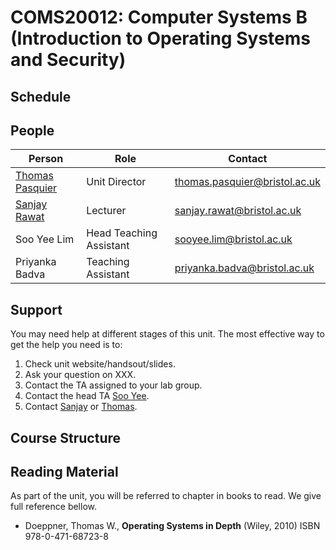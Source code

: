 # COMS20012: Computer Systems B (Introduction to Operating Systems and Security)

## Schedule

## People

| Person          | Role               | Contact                                                               |
|-----------------|--------------------|-----------------------------------------------------------------------|
| [Thomas Pasquier](https://tfjmp.org/) | Unit Director           | [thomas.pasquier@bristol.ac.uk](mailto:thomas.pasquier@bristol.ac.uk) |
| [Sanjay Rawat](https://research-information.bris.ac.uk/en/persons/sanjay-rawat)    | Lecturer      | [sanjay.rawat@bristol.ac.uk](mailto:sanjay.rawat@bristol.ac.uk)       |
| Soo Yee Lim     | Head Teaching Assistant | [sooyee.lim@bristol.ac.uk](mailto:sooyee.lim@bristol.ac.uk)           |
| Priyanka Badva  | Teaching Assistant | [priyanka.badva@bristol.ac.uk](mailto:priyanka.badva@bristol.ac.uk)   |

## Support

You may need help at different stages of this unit.
The most effective way to get the help you need is to:

1. Check unit website/handsout/slides.
2. Ask your question on XXX.
3. Contact the TA assigned to your lab group.
4. Contact the head TA [Soo Yee](mailto:sooyee.lim@bristol.ac.uk).
5. Contact [Sanjay](mailto:sanjay.rawat@bristol.ac.uk) or [Thomas](mailto:thomas.pasquier@bristol.ac.uk).

## Course Structure

## Reading Material

As part of the unit, you will be referred to chapter in books to read.
We give full reference bellow.

- Doeppner, Thomas W., **Operating Systems in Depth** (Wiley, 2010) ISBN 978-0-471-68723-8
